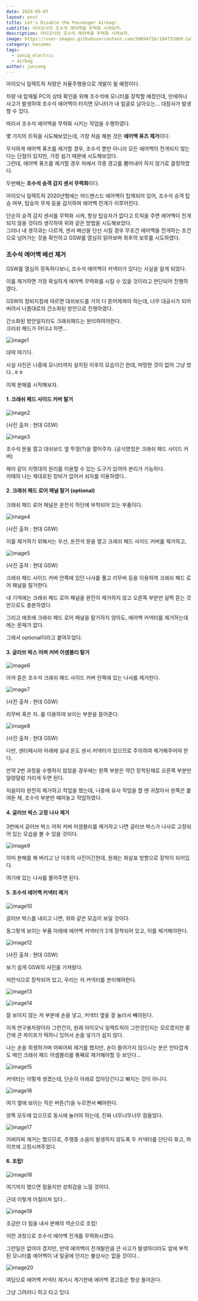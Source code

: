 ```yaml
---
date: 2020-05-07
layout: post
title: Let's Disable the Passenger Airbag!
subtitle: 아이오닉의 조수석 에어백을 무력화 시켜보자.
description: 아이오닉의 조수석 에어백을 무력화 시켜보자.
image: https://user-images.githubusercontent.com/50894726/104732860-2a7a7c00-5781-11eb-91f7-38076c6aa276.jpg
category: hwcomms
tags:
  - ioniq_electric
  - airbag
author: junsang
---
```

아이오닉 일렉트릭 차량은 자율주행용으로 개발이 될 예정이다.

차량 내 탑재될 PC의 상태 확인을 위해 조수석에 모니터를 장착할 예정인데, 만에하나 사고가 발생하여 조수석 에어백이 터지면 모니터가 내 얼굴로 날아오는... 대참사가 발생할 수 있다.

따라서 조수석 에어백을 무력화 시키는 작업을 수행하였다.

몇 가지의 트릭을 시도해보았는데, 가장 처음 해본 것은 **에어백 퓨즈 제거**이다.

무식하게 에어백 퓨즈를 제거할 경우, 조수석 뿐만 아니라 모든 에어백이 전개되지 않는다는 단점이 있지만, 가장 쉽기 때문에 시도해보았다.  
그런데, 에어백 퓨즈를 제거할 경우 차에서 각종 경고를 뿜어내어 하지 않기로 결정하였다.

두번째는 **조수석 승객 감지 센서 무력화**이다.

아이오닉 일렉트릭 2020년형에는 어드밴스드 에어백이 탑재되어 있어, 조수석 승객 탑승 여부, 탑승자 무게 등을 감지하여 에어백 전개가 이루어진다.

단순히 승객 감지 센서를 무력화 시켜, 항상 탑승자가 없다고 트릭을 주면 에어백이 전개되지 않을 것이라 생각하여 위와 같은 방법을 시도해보았다.  
그러나 내 생각과는 다르게, 센서 배선을 단선 시킬 경우 무조건 에어백을 전개하는 조건으로 넘어가는 것을 확인하고 GSW를 열심히 읽어보며 최후의 보루를 시도하였다.

### 조수석 에어백 배선 제거

GSW를 열심히 정독하다보니, 조수석 에어백이 커넥터가 있다는 사실을 알게 되었다.

이를 제거하면 가장 확실하게 에어백 무력화를 시킬 수 있을 것이라고 판단되어 진행하였다.

GSW의 정비지침에 따르면 대쉬보드를 거의 다 뜯어제껴야 하는데, 너무 대공사가 되어버려서 나름대로의 간소화된 방안으로 진행하였다.

간소화된 방안일지라도 크래쉬패드는 분리하여야한다.  
크러쉬 패드가 어디냐 하면...

![image1](https://user-images.githubusercontent.com/50894726/104735246-b9d55e80-5784-11eb-8505-c0c4eaaf0771.jpg)

대략 여기다.

사실 사진은 나중에 모니터까지 설치된 이후의 모습이긴 한데, 마땅한 것이 없어 그냥 썼다..ㅎㅎ

이제 분해를 시작해보자.

#### 1. 크래쉬 패드 사이드 커버 탈거

![image2](https://user-images.githubusercontent.com/50894726/104735796-63b4eb00-5785-11eb-9835-7829812d8616.gif)

(사진 출처 : 현대 GSW)

![image3](https://user-images.githubusercontent.com/50894726/104733095-8cd37c80-5781-11eb-942b-8b2e50660c8c.jpg)

조수석 문을 열고 대쉬보드 옆 뚜껑(?)을 열어주자. (공식명칭은 크래쉬 패드 사이드 커버)

헤라 같이 지렛대의 원리를 이용할 수 있는 도구가 있어야 분리가 가능하다.  
이때의 나는 제대로된 장비가 없어서 쇠자를 이용하였다..

#### 2. 크래쉬 패드 로어 패널 탈거 (optional)

크래쉬 패드 로어 패널은 운전석 하단에 부착되어 있는 부품이다.

![image4](https://user-images.githubusercontent.com/50894726/104736212-f786b700-5785-11eb-9ba3-6829f26cea2a.gif)

(사진 출처 : 현대 GSW)

이를 제거하기 위해서는 우선, 운전석 문을 열고 크래쉬 패드 사이드 커버를 제거하고,

![image5](https://user-images.githubusercontent.com/50894726/104736217-f8b7e400-5785-11eb-9830-31e659a4bf49.gif)

(사진 출처 : 현대 GSW)

크래쉬 패드 사이드 커버 안쪽에 있던 나사를 풀고 리무버 등을 이용하여 크래쉬 패드 로어 패널을 탈거한다.

내 기억에는 크래쉬 패드 로어 패널을 완전히 제거하지 않고 오른쪽 부분만 살짝 뜯는 것만으로도 충분하였다.

그리고 애초에 크래쉬 패드 로어 패널을 탈거하지 않아도, 에어백 커넥터를 제거하는데에는 문제가 없다.

그래서 optional이라고 붙여두었다.

#### 3. 글러브 박스 어퍼 커버 어셈블리 탈거

![image6](https://user-images.githubusercontent.com/50894726/104736648-9e6b5300-5786-11eb-9af8-33cd245b4369.jpg)

아까 뜯은 조수석 크래쉬 패드 사이드 커버 안쪽에 있는 나사를 제거한다.

![image7](https://user-images.githubusercontent.com/50894726/104736808-e12d2b00-5786-11eb-99a2-4f110470a214.gif)

(사진 출처 : 현대 GSW)

리무버 혹은 자..를 이용하여 보이는 부분을 뜯어준다.

![image8](https://user-images.githubusercontent.com/50894726/104737052-1d608b80-5787-11eb-8caf-bb0f61f2e14f.gif)

(사진 출처 : 현대 GSW)

다만, 센터페시아 아래에 실내 온도 센서 커넥터가 있으므로 주의하여 제거해주어야 한다.

만약 2번 과정을 수행하지 않았을 경우에는 왼쪽 부분은 약간 장착된채로 오른쪽 부분만 덜렁덜렁 거리게 두면 된다.

처음이라 완전히 제거하고 작업을 했는데, 나중에 유사 작업을 할 땐 귀찮아서 왼쪽은 붙여둔 채, 조수석 부분만 떼어놓고 작업하였다.

#### 4. 글러브 박스 고정 나사 제거

3번에서 글러브 박스 어퍼 커버 어셈블리를 제거하고 나면 글러브 박스가 나사로 고정되어 있는 모습을 볼 수 있을 것이다.

![image9](https://user-images.githubusercontent.com/50894726/104737522-b2fc1b00-5787-11eb-8424-514f82a35e89.jpg)

이미 분해를 해 버리고 난 이후의 사진이긴한데, 원래는 화살표 방향으로 장착이 되어있다.

여기에 있는 나사를 풀어주면 된다.

#### 5. 조수석 에어백 커넥터 제거

![image10](https://user-images.githubusercontent.com/50894726/104737975-47667d80-5788-11eb-967e-89baab175a02.jpg)

글러브 박스를 내리고 나면, 위와 같은 모습이 보일 것이다.

동그랗게 보이는 부품 아래에 에어백 커넥터가 2개 장착되어 있고, 이를 제거해야한다.

![image12](https://user-images.githubusercontent.com/50894726/104737875-2aca4580-5788-11eb-994e-e042886b35a2.gif)

(사진 출처 : 현대 GSW)

보기 쉽게 GSW의 사진을 가져왔다.

저런식으로 장착되어 있고, 우리는 저 커넥터를 분리해야한다.

![image13](https://user-images.githubusercontent.com/50894726/104738332-bcd24e00-5788-11eb-897f-ab3ca70733c9.jpg)

![image14](https://user-images.githubusercontent.com/50894726/104738341-bf34a800-5788-11eb-8969-f18d2fc09a1b.jpg)

잘 보이지 않는 저 부분에 손을 넣고, 커넥터 옆을 잘 눌러서 빼야된다.

이게 연구용차량이라 그런건지, 원래 아이오닉 일렉트릭이 그런것인지는 모르겠지만 중간에 큰 파이프가 떡하니 있어서 손을 넣기가 쉽지 않다.

나는 손을 희생하가며 어찌어찌 제거를 했지만, 손이 들어가지 않으시는 분은 안타깝게도 메인 크래쉬 패드 어셈블리를 통째로 제거해야할 듯 보인다...

![image15](https://user-images.githubusercontent.com/50894726/104738565-07ec6100-5789-11eb-878a-ab6a230e0454.jpg)

커넥터는 이렇게 생겼는데, 단순히 아래로 잡아당긴다고 빠지는 것이 아니다.

![image16](https://user-images.githubusercontent.com/50894726/104738755-42ee9480-5789-11eb-95c5-7d529cf227e3.jpg)

여기 옆에 보이는 작은 버튼(?)을 누르면서 빼야한다.

양쪽 모두에 있으므로 동시에 눌러야 하는데, 진짜 너무너무너무 힘들었다.

![image17](https://user-images.githubusercontent.com/50894726/104739059-9f51b400-5789-11eb-840d-b55b72ada9f8.jpg)

어찌어찌 제거는 했으므로, 주행중 소음이 발생하지 않도록 두 커넥터를 단단히 묶고, 파이프에 고정시켜주었다.

#### 6. 조립!

![image18](https://user-images.githubusercontent.com/50894726/104739180-c6a88100-5789-11eb-8663-de2116426a3d.jpg)

여기까지 했으면 힘들지만 성취감을 느낄 것이다.

근데 이렇게 어질러져 있다...

![image19](https://user-images.githubusercontent.com/50894726/104739189-c90adb00-5789-11eb-98a7-6af17e957ca6.jpg)

조금만 더 힘을 내서 분해의 역순으로 조립!

이런 과정으로 조수석 에어백 전개를 무력화시켰다.

그런일은 없어야 겠지만, 만약 에어백이 전개될만큼 큰 사고가 발생하더라도 앞에 부착된 모니터를 에어백이 내 얼굴에 던지는 불상사는 없을 것이다..

![image20](https://user-images.githubusercontent.com/50894726/104739186-c8724480-5789-11eb-8247-dcf0fadbef7c.jpg)

여담으로 에어백 커넥터 제거시 계기판에 에어백 경고등은 항상 들어온다.

그냥 그려러니 하고 타고 있다.
